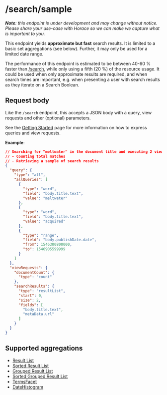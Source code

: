 # /search/sample
_**Note**: this endpoint is under development and may change without notice. Please share your use-case with Horace so we can make we capture what is important to you._ 

This endpoint yields **approximate but fast** search results. It is limited to a basic set aggregations (see below). Further, it may only be used for a limited date range.

The performance of this endpoint is estimated to be between 40-60 % faster than [/search](api-post-search.md), while only using a fifth (20 %) of the resource usage. It could be used when only approximate results are required, and when search times are important, e.g. when presenting a user with search results as they iterate on a Search Boolean.


## Request body
Like the `/search` endpoint, this accepts a JSON body with a query, view requests and other (optional) parameters.

See the [Getting Started](index.md) page for more information on how to express queries and view requests.

**Example**:
```json
// Searching for "meltwater" in the document title and executing 2 views
// - Counting total matches
// - Retrieving a sample of search results
{
  "query": {
    "type": "all",
    "allQueries": [
      {
        "type": "word",
        "field": "body.title.text",
        "value": "meltwater"
      },
      {
        "type": "word",
        "field": "body.title.text",
        "value": "acquired"
      },
      {
        "type": "range",
        "field": "body.publishDate.date",
        "from": 1546300800000,
        "to": 1546905599999
      }
    ]
  },
  "viewRequests": {
    "documentCount": {
      "type": "count"
    },
    "searchResults": {
      "type": "resultList",
      "start": 0,
      "size": 2,
      "fields": [
        "body.title.text",
        "metaData.url"
      ]
    }
  }
}
```

## Supported aggregations 

* [Result List](./results/retrieving-hits.md#result-list)
* [Sorted Result List](./results/retrieving-hits.md#sorted-result-list)
* [Grouped Result List](./results/clustering.md#grouped-result-list)
* [Sorted Grouped Result List](./results/clustering.md#sorted-grouped-result-list)
* [TermsFacet](./analytics/faceting.md#terms-facet)
* [DateHistogram](./analytics/histograms.md#date-histogram)


